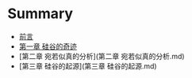# Summary

* [前言](README.md)
* [第一章 硅谷的奇迹](chapter1.md)
* [第二章 宛若似真的分析](第二章 宛若似真的分析.md)
* [第三章 硅谷的起源](第三章 硅谷的起源.md)

